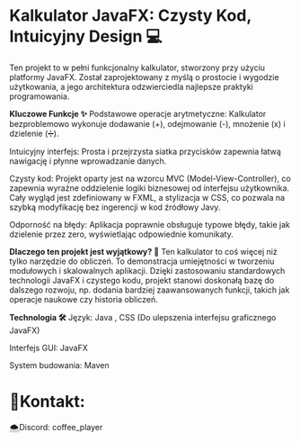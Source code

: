 # Kalkulator JavaFX: Czysty Kod, Intuicyjny Design 💻
Ten projekt to w pełni funkcjonalny kalkulator, stworzony przy użyciu platformy JavaFX. Został zaprojektowany z myślą o prostocie i wygodzie użytkowania, a jego architektura odzwierciedla najlepsze praktyki programowania.

**Kluczowe Funkcje ✨**
Podstawowe operacje arytmetyczne: Kalkulator bezproblemowo wykonuje dodawanie (+), odejmowanie (-), mnożenie (x) i dzielenie (➗).

Intuicyjny interfejs: Prosta i przejrzysta siatka przycisków zapewnia łatwą nawigację i płynne wprowadzanie danych.

Czysty kod: Projekt oparty jest na wzorcu MVC (Model-View-Controller), co zapewnia wyraźne oddzielenie logiki biznesowej od interfejsu użytkownika. Cały wygląd jest zdefiniowany w FXML, a stylizacja w CSS, co pozwala na szybką modyfikację bez ingerencji w kod źródłowy Javy.

Odporność na błędy: Aplikacja poprawnie obsługuje typowe błędy, takie jak dzielenie przez zero, wyświetlając odpowiednie komunikaty.

**Dlaczego ten projekt jest wyjątkowy? 🚀**
Ten kalkulator to coś więcej niż tylko narzędzie do obliczeń. To demonstracja umiejętności w tworzeniu modułowych i skalowalnych aplikacji. Dzięki zastosowaniu standardowych technologii JavaFX i czystego kodu, projekt stanowi doskonałą bazę do dalszego rozwoju, np. dodania bardziej zaawansowanych funkcji, takich jak operacje naukowe czy historia obliczeń.

**Technologia 🛠️**
Język: Java , CSS (Do ulepszenia interfejsu graficznego JavaFX)

Interfejs GUI: JavaFX

System budowania: Maven


# 📱Kontakt:
🌨️Discord: coffee_player 
